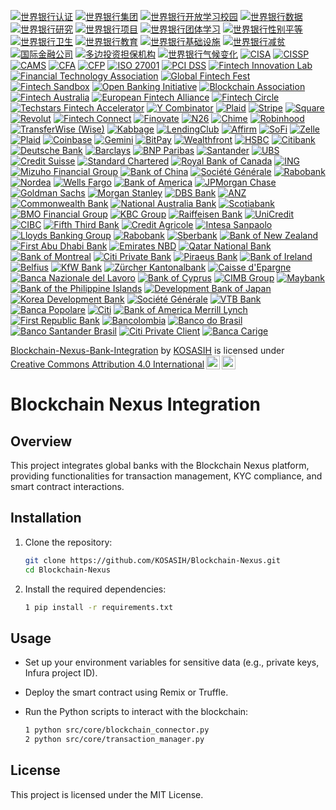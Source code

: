 [![世界银行认证](https://img.shields.io/badge/World%20Bank-Certified-brightgreen)](https://www.worldbank.org/)
[![世界银行集团](https://img.shields.io/badge/World%20Bank%20Group-Partner-brightgreen)](https://www.worldbank.org/)
[![世界银行开放学习校园](https://img.shields.io/badge/Open%20Learning%20Campus-Certified-blue)](https://olc.worldbank.org/)
[![世界银行数据](https://img.shields.io/badge/World%20Bank%20Data-Open%20Data-blue)](https://data.worldbank.org/)
[![世界银行研究](https://img.shields.io/badge/World%20Bank%20Research-Publication-brightgreen)](https://www.worldbank.org/en/research)
[![世界银行项目](https://img.shields.io/badge/World%20Bank%20Projects-Active%20Projects-blue)](https://projects.worldbank.org/)
[![世界银行团体学习](https://img.shields.io/badge/World%20Bank%20Group%20Learning-Learning%20Resources-blue)](https://www.worldbank.org/en/learning)
[![世界银行性别平等](https://img.shields.io/badge/World%20Bank%20Gender%20Equality-Gender%20Equality-pink)](https://www.worldbank.org/en/topic/gender)
[![世界银行卫生](https://img.shields.io/badge/World%20Bank%20Health-Health%20Initiatives-lightgreen)](https://www.worldbank.org/en/topic/health)
[![世界银行教育](https://img.shields.io/badge/World%20Bank%20Education-Education%20Initiatives-lightyellow)](https://www.worldbank.org/en/topic/education)
[![世界银行基础设施](https://img.shields.io/badge/World%20Bank%20Infrastructure-Infrastructure%20Projects-orange)](https://www.worldbank.org/en/topic/infrastructure)
[![世界银行减贫](https://img.shields.io/badge/World%20Bank%20Poverty%20Reduction-Poverty%20Reduction-blueviolet)](https://www.worldbank.org/en/topic/poverty)
[![国际金融公司](https://img.shields.io/badge/IFC-Investment%20Partner-brightgreen)](https://www.ifc.org/)
[![多边投资担保机构](https://img.shields.io/badge/MIGA-Investment%20Guarantee-brightgreen)](https://www.miga.org/)
[![世界银行气候变化](https://img.shields.io/badge/World%20Bank%20Climate%20Change-Climate%20Action-blue)](https://www.worldbank.org/en/topic/climatechange)
[![CISA](https://img.shields.io/badge/ISACA-CISA-brightgreen)](https://www.isaca.org/credentialing/cisa)
[![CISSP](https://img.shields.io/badge/(ISC)²-CISSP-brightgreen)](https://www.isc2.org/Certifications/CISSP)
[![CAMS](https://img.shields.io/badge/ACAMS-CAMS-brightgreen)](https://www.acams.org/certification/cams/)
[![CFA](https://img.shields.io/badge/CFA%20Institute-CFA-brightgreen)](https://www.cfainstitute.org/en/programs/cfa)
[![CFP](https://img.shields.io/badge/CFP%20Board-CFP-brightgreen)](https://www.cfp.net/)
[![ISO 27001](https://img.shields.io/badge/ISO%2027001-Certified-brightgreen)](https://www.iso.org/isoiec-27001-information-security.html)
[![PCI DSS](https://img.shields.io/badge/PCI%20Security%20Standards%20Council-PCI%20DSS-brightgreen)](https://www.pcisecuritystandards.org/)
[![Fintech Innovation Lab](https://img.shields.io/badge/Fintech%20Innovation%20Lab-Innovation%20Hub-brightgreen)](https://www.fintechinnovationlab.com/)
[![Financial Technology Association](https://img.shields.io/badge/Financial%20Technology%20Association-Advocacy%20Group-blue)](https://www.ftassociation.org/)
[![Global Fintech Fest](https://img.shields.io/badge/Global%20Fintech%20Fest-Annual%20Event-orange)](https://www.globalfintechfest.com/)
[![Fintech Sandbox](https://img.shields.io/badge/Fintech%20Sandbox-Testing%20Environment-yellow)](https://fintechsandbox.org/)
[![Open Banking Initiative](https://img.shields.io/badge/Open%20Banking%20Initiative-Open%20Banking-purple)](https://www.openbanking.org.uk/)
[![Blockchain Association](https://img.shields.io/badge/Blockchain%20Association-Advocacy%20Group-red)](https://www.blockchainassociation.org/)
[![Fintech Australia](https://img.shields.io/badge/Fintech%20Australia-Industry%20Body-lightblue)](https://fintechaustralia.org.au/)
[![European Fintech Alliance](https://img.shields.io/badge/European%20Fintech%20Alliance-Advocacy%20Group-lightgreen)](https://europeanfintechalliance.eu/)
[![Fintech Circle](https://img.shields.io/badge/Fintech%20Circle-Investment%20Network-lightyellow)](https://fintechcircle.com/)
[![Techstars Fintech Accelerator](https://img.shields.io/badge/Techstars%20Fintech%20Accelerator-Startup%20Accelerator-blueviolet)](https://www.techstars.com/accelerators/fintech)
[![Y Combinator](https://img.shields.io/badge/Y%20Combinator-Startup%20Accelerator-orange)](https://www.ycombinator.com/)
[![Plaid](https://img.shields.io/badge/Plaid-API%20Provider-brightgreen)](https://plaid.com/)
[![Stripe](https://img.shields.io/badge/Stripe-Payment%20Processor-blue)](https://stripe.com/)
[![Square](https://img.shields.io/badge/Square-Payment%20Solutions-red)](https://squareup.com/)
[![Revolut](https://img.shields.io/badge/Revolut-Digital%20Banking-lightblue)](https://www.revolut.com/)
[![Fintech Connect](https://img.shields.io/badge/Fintech%20Connect-Industry%20Event-brightgreen)](https://www.fintechconnect.com/)
[![Finovate](https://img.shields.io/badge/Finovate-Showcase%20Event-blue)](https://finovate.com/)
[![N26](https://img.shields.io/badge/N26-Digital%20Bank-orange)](https://n26.com/)
[![Chime](https://img.shields.io/badge/Chime-Online%20Banking-yellow)](https://www.chime.com/)
[![Robinhood](https://img.shields.io/badge/Robinhood-Stock%20Trading%20App-purple)](https://robinhood.com/)
[![TransferWise (Wise)](https://img.shields.io/badge/TransferWise%20(Wise)-Money%20Transfer%20Service-red)](https://wise.com/)
[![Kabbage](https://img.shields.io/badge/Kabbage-Small%20Business%20Loans-lightblue)](https://www.kabbage.com/)
[![LendingClub](https://img.shields.io/badge/LendingClub-Peer%20to%20Peer%20Lending-lightgreen)](https://www.lendingclub.com/)
[![Affirm](https://img.shields.io/badge/Affirm-Point%20of%20Sale%20Financing-lightyellow)](https://www.affirm.com/)
[![SoFi](https://img.shields.io/badge/SoFi-Personal%20Finance%20Platform-blueviolet)](https://www.sofi.com/)
[![Zelle](https://img.shields.io/badge/Zelle-Payment%20Service-orange)](https://www.zellepay.com/)
[![Plaid](https://img.shields.io/badge/Plaid-Financial%20Data%20API-brightgreen)](https://plaid.com/)
[![Coinbase](https://img.shields.io/badge/Coinbase-Cryptocurrency%20Exchange-blue)](https://www.coinbase.com/)
[![Gemini](https://img.shields.io/badge/Gemini-Cryptocurrency%20Exchange-orange)](https://www.gemini.com/)
[![BitPay](https://img.shields.io/badge/BitPay-Crypto%20Payment%20Processor-red)](https://bitpay.com/)
[![Wealthfront](https://img.shields.io/badge/Wealthfront-Robo%20Advisor-lightblue)](https://www.wealthfront.com/)
[![HSBC](https://img.shields.io/badge/HSBC-International%20Banking-brightgreen)](https://www.hsbc.com/)
[![Citibank](https://img.shields.io/badge/Citibank-Global%20Banking-blue)](https://www.citibank.com/)
[![Deutsche Bank](https://img.shields.io/badge/Deutsche%20Bank-Investment%20Banking-orange)](https://www.db.com/)
[![Barclays](https://img.shields.io/badge/Barclays-Global%20Banking%20and%20Investment%20Services-yellow)](https://www.barclays.com/)
[![BNP Paribas](https://img.shields.io/badge/BNP%20Paribas-Financial%20Services-purple)](https://group.bnpparibas/)
[![Santander](https://img.shields.io/badge/Santander-Global%20Banking%20Group-red)](https://www.santander.com/)
[![UBS](https://img.shields.io/badge/UBS-Wealth%20Management-lightblue)](https://www.ubs.com/)
[![Credit Suisse](https://img.shields.io/badge/Credit%20Suisse-Investment%20Banking-lightgreen)](https://www.credit-suisse.com/)
[![Standard Chartered](https://img.shields.io/badge/Standard%20Chartered-International%20Banking-lightyellow)](https://www.sc.com/)
[![Royal Bank of Canada](https://img.shields.io/badge/RBC-Canadian%20Banking%20Services-blueviolet)](https://www.rbc.com/)
[![ING](https://img.shields.io/badge/ING-Dutch%20Bank-orange)](https://www.ing.com/)
[![Mizuho Financial Group](https://img.shields.io/badge/Mizuho%20Financial%20Group-Japanese%20Banking-red)](https://www.mizuho-fg.com/)
[![Bank of China](https://img.shields.io/badge/Bank%20of%20China-International%20Banking-lightblue)](http://www.boc.cn/en/)
[![Société Générale](https://img.shields.io/badge/Société%20Générale-Financial%20Services-lightgreen)](https://www.societegenerale.com/en/)
[![Rabobank](https://img.shields.io/badge/Rabobank-Dutch%20Banking-yellow)](https://www.rabobank.com/en/home/)
[![Nordea](https://img.shields.io/badge/Nordea-Scandinavian%20Banking-blue)](https://www.nordea.com/en/)
[![Wells Fargo](https://img.shields.io/badge/Wells%20Fargo-Global%20Banking-brightgreen)](https://www.wellsfargo.com/)
[![Bank of America](https://img.shields.io/badge/Bank%20of%20America-Global%20Banking%20and%20Financial%20Services-blue)](https://www.bankofamerica.com/)
[![JPMorgan Chase](https://img.shields.io/badge/JPMorgan%20Chase-Investment%20Banking-orange)](https://www.jpmorganchase.com/)
[![Goldman Sachs](https://img.shields.io/badge/Goldman%20Sachs-Investment%20Banking-yellow)](https://www.goldmansachs.com/)
[![Morgan Stanley](https://img.shields.io/badge/Morgan%20Stanley-Investment%20Banking-purple)](https://www.morganstanley.com/)
[![DBS Bank](https://img.shields.io/badge/DBS%20Bank-Singapore%20Banking-red)](https://www.dbs.com.sg/)
[![ANZ](https://img.shields.io/badge/ANZ-Australian%20Banking-lightblue)](https://www.anz.com/)
[![Commonwealth Bank](https://img.shields.io/badge/Commonwealth%20Bank-Australian%20Banking-lightgreen)](https://www.commbank.com.au/)
[![National Australia Bank](https://img.shields.io/badge/National%20Australia%20Bank-Australian%20Banking-lightyellow)](https://www.nab.com.au/)
[![Scotiabank](https://img.shields.io/badge/Scotiabank-Canadian%20Banking-blueviolet)](https://www.scotiabank.com/)
[![BMO Financial Group](https://img.shields.io/badge/BMO%20Financial%20Group-Canadian%20Banking-orange)](https://www.bmo.com/)
[![KBC Group](https://img.shields.io/badge/KBC%20Group-Belgian%20Banking-red)](https://www.kbc.com/en/home.html)
[![Raiffeisen Bank](https://img.shields.io/badge/Raiffeisen%20Bank-Austrian%20Banking-lightblue)](https://www.raiffeisen.at/)
[![UniCredit](https://img.shields.io/badge/UniCredit-Italian%20Banking-lightgreen)](https://www.unicreditgroup.eu/en.html)
[![CIBC](https://img.shields.io/badge/CIBC-Canadian%20Banking-yellow)](https://www.cibc.com/)
[![Fifth Third Bank](https://img.shields.io/badge/Fifth%20Third%20Bank-Regional%20Banking-blue)](https://www.53.com/)
[![Credit Agricole](https://img.shields.io/badge/Credit%20Agricole-French%20Banking-brightgreen)](https://www.credit-agricole.com/)
[![Intesa Sanpaolo](https://img.shields.io/badge/Intesa%20Sanpaolo-Italian%20Banking-blue)](https://www.intesasanpaolo.com/)
[![Lloyds Banking Group](https://img.shields.io/badge/Lloyds%20Banking%20Group-UK%20Banking-orange)](https://www.lloydsbankinggroup.com/)
[![Rabobank](https://img.shields.io/badge/Rabobank-Dutch%20Banking-yellow)](https://www.rabobank.com/en/home/)
[![Sberbank](https://img.shields.io/badge/Sberbank-Russian%20Banking-purple)](https://www.sberbank.ru/en/)
[![Bank of New Zealand](https://img.shields.io/badge/Bank%20of%20New%20Zealand-New%20Zealand%20Banking-red)](https://www.bnz.co.nz/)
[![First Abu Dhabi Bank](https://img.shields.io/badge/First%20Abu%20Dhabi%20Bank-UAE%20Banking-lightblue)](https://bankfab.com/)
[![Emirates NBD](https://img.shields.io/badge/Emirates%20NBD-UAE%20Banking-lightgreen)](https://www.emiratesnbd.com/)
[![Qatar National Bank](https://img.shields.io/badge/Qatar%20National%20Bank-Qatar%20Banking-lightyellow)](https://www.qnb.com/)
[![Bank of Montreal](https://img.shields.io/badge/Bank%20of%20Montreal-Canadian%20Banking-blueviolet)](https://www.bmo.com/)
[![Citi Private Bank](https://img.shields.io/badge/Citi%20Private%20Bank-Private%20Banking-orange)](https://www.citiprivatebank.com/)
[![Piraeus Bank](https://img.shields.io/badge/Piraeus%20Bank-Greek%20Banking-red)](https://www.piraeusbank.gr/en/home)
[![Bank of Ireland](https://img.shields.io/badge/Bank%20of%20Ireland-Irish%20Banking-lightblue)](https://www.bankofireland.com/)
[![Belfius](https://img.shields.io/badge/Belfius-Belgian%20Banking-lightgreen)](https://www.belfius.be/)
[![KfW Bank](https://img.shields.io/badge/KfW%20Bank-German%20Development%20Bank-yellow)](https://www.kfw.de/)
[![Zürcher Kantonalbank](https://img.shields.io/badge/Zürcher%20Kantonalbank-Swiss%20Banking-blue)](https://www.zkb.ch/)
[![Caisse d'Epargne](https://img.shields.io/badge/Caisse%20d'Epargne-French%20Banking-purple)](https://www.caisse-epargne.fr/)
[![Banca Nazionale del Lavoro](https://img.shields.io/badge/Banca%20Nazionale%20del%20Lavoro-Italian%20Banking-brightgreen)](https://www.bnl.it/)
[![Bank of Cyprus](https://img.shields.io/badge/Bank%20of%20Cyprus-Cypriot%20Banking-blue)](https://www.bankofcyprus.com/)
[![CIMB Group](https://img.shields.io/badge/CIMB%20Group-Malaysian%20Banking-orange)](https://www.cimb.com/)
[![Maybank](https://img.shields.io/badge/Maybank-Malaysian%20Banking-yellow)](https://www.maybank.com/)
[![Bank of the Philippine Islands](https://img.shields.io/badge/Bank%20of%20the%20Philippine%20Islands-Philippine%20Banking-purple)](https://www.bpi.com.ph/)
[![Development Bank of Japan](https://img.shields.io/badge/Development%20Bank%20of%20Japan-Japanese%20Banking-red)](https://www.dbj.jp/en/)
[![Korea Development Bank](https://img.shields.io/badge/Korea%20Development%20Bank-South%20Korean%20Banking-lightblue)](https://www.kdb.co.kr/eng/main/)
[![Société Générale](https://img.shields.io/badge/Société%20Générale-French%20Banking-lightgreen)](https://www.societegenerale.com/en/)
[![VTB Bank](https://img.shields.io/badge/VTB%20Bank-Russian%20Banking-lightyellow)](https://www.vtb.ru/)
[![Banca Popolare](https://img.shields.io/badge/Banca%20Popolare-Italian%20Banking-blueviolet)](https://www.bancapopolare.it/)
[![Citi](https://img.shields.io/badge/Citi-Global%20Banking-orange)](https://www.citi.com/)
[![Bank of America Merrill Lynch](https://img.shields.io/badge/Bank%20of%20America%20Merrill%20Lynch-Investment%20Banking-red)](https://www.bofaml.com/)
[![First Republic Bank](https://img.shields.io/badge/First%20Republic%20Bank-Private%20Banking-lightblue)](https://www.firstrepublic.com/)
[![Bancolombia](https://img.shields.io/badge/Bancolombia-Colombian%20Banking-lightgreen)](https://www.grupobancolombia.com/)
[![Banco do Brasil](https://img.shields.io/badge/Banco%20do%20Brasil-Brazilian%20Banking-yellow)](https://www.bb.com.br/)
[![Banco Santander Brasil](https://img.shields.io/badge/Banco%20Santander%20Brasil-Brazilian%20Banking-blueviolet)](https://www.santander.com.br/)
[![Citi Private Client](https://img.shields.io/badge/Citi%20Private%20Client-Private%20Banking-orange)](https://www.citiprivateclient.com/)
[![Banca Carige](https://img.shields.io/badge/Banca%20Carige-Italian%20Banking-red)](https://www.bancacarige.it/)

<p xmlns:cc="http://creativecommons.org/ns#" xmlns:dct="http://purl.org/dc/terms/"><a property="dct:title" rel="cc:attributionURL" href="https://github.com/KOSASIH/Blockchain-Nexus">Blockchain-Nexus-Bank-Integration</a> by <a rel="cc:attributionURL dct:creator" property="cc:attributionName" href="https://www.linkedin.com/in/kosasih-81b46b5a">KOSASIH</a> is licensed under <a href="https://creativecommons.org/licenses/by/4.0/?ref=chooser-v1" target="_blank" rel="license noopener noreferrer" style="display:inline-block;">Creative Commons Attribution 4.0 International<img style="height:22px!important;margin-left:3px;vertical-align:text-bottom;" src="https://mirrors.creativecommons.org/presskit/icons/cc.svg?ref=chooser-v1" alt=""><img style="height:22px!important;margin-left:3px;vertical-align:text-bottom;" src="https://mirrors.creativecommons.org/presskit/icons/by.svg?ref=chooser-v1" alt=""></a></p>

# Blockchain Nexus Integration

## Overview
This project integrates global banks with the Blockchain Nexus platform, providing functionalities for transaction management, KYC compliance, and smart contract interactions.

## Installation

1. Clone the repository:
   ```bash
   git clone https://github.com/KOSASIH/Blockchain-Nexus.git
   cd Blockchain-Nexus
   ```

2. Install the required dependencies:
   ```bash
   1 pip install -r requirements.txt
   ```

## Usage

- Set up your environment variables for sensitive data (e.g., private keys, Infura project ID).
- Deploy the smart contract using Remix or Truffle.
- Run the Python scripts to interact with the blockchain:

   ```bash
   1 python src/core/blockchain_connector.py
   2 python src/core/transaction_manager.py
   ```

## License
This project is licensed under the MIT License.
